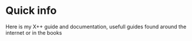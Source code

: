 # Quick info

Here is my X++ guide and documentation, usefull guides  found around the internet or in the books

